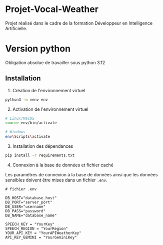 # Projet-Vocal-Weather
Projet réalisé dans le cadre de la formation Développeur en Intelligence Artificielle.

# Version python
Obligation absolue de travailler sous python 3.12

## Installation

1.  Création de l'environnement virtuel

```bash
python3 -m venv env
```

2. Activation de l'environnement virtuel

```bash
# Linux/MacOS
source env/bin/activate

# Windows
env\Scripts\activate
```

3. Installation des dépendances

```bash
pip install -r requirements.txt
```

4. Connexion à la base de données et fichier caché

Les paramètres de connexion à la base de données ainsi que les données sensibles doivent être mises dans un fichier ```.env```.

```
# fichier .env

DB_HOST="database_host"
DB_PORT="server_port"
DB_USER="username"
DB_PASS="password"
DB_NAME="database_name"

SPEECH_KEY = "YourKey"
SPEECH_REGION = "YourRegion"
YOUR_API_KEY = "YourAPIWeatherKey"
API_KEY_GEMINI = "YourGeminiKey"
```
